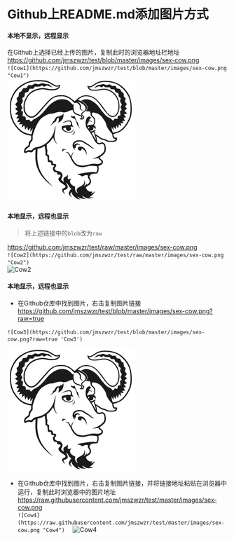 # Github上README.md添加图片方式  

#### 本地不显示，远程显示
在Github上选择已经上传的图片，复制此时的浏览器地址栏地址  
<https://github.com/jmszwzr/test/blob/master/images/sex-cow.png>  
```![Cow1](https://github.com/jmszwzr/test/blob/master/images/sex-cow.png "Cow1")```  
![Cow1](https://github.com/jmszwzr/test/blob/master/images/sex-cow.png "Cow1")

#### 本地显示，远程也显示
>将上述链接中的`blob`改为`raw`  

<https://github.com/jmszwzr/test/raw/master/images/sex-cow.png>  
```![Cow2](https://github.com/jmszwzr/test/raw/master/images/sex-cow.png "Cow2")```  
![Cow2](https://github.com/jmszwzr/test/raw/master/images/sex-cow.png "Cow2")

#### 本地显示，远程也显示

- 在Github仓库中找到图片，右击复制图片链接  
<https://github.com/jmszwzr/test/blob/master/images/sex-cow.png?raw=true>  
```
![Cow3](https://github.com/jmszwzr/test/blob/master/images/sex-cow.png?raw=true 'Cow3')
```
![Cow3](https://github.com/jmszwzr/test/blob/master/images/sex-cow.png?raw=true "Cow3")  

- 在Github仓库中找到图片，右击复制图片链接，并将链接地址粘贴在浏览器中运行，复制此时浏览器中的图片地址  
<https://raw.githubusercontent.com/jmszwzr/test/master/images/sex-cow.png>  
``` ![Cow4](https://raw.githubusercontent.com/jmszwzr/test/master/images/sex-cow.png "Cow4")   ```
![Cow4](https://raw.githubusercontent.com/jmszwzr/test/master/images/sex-cow.png "Cow4")  